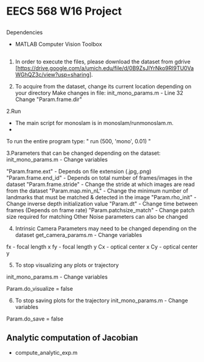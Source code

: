 # EECS 568 W16 Project


## 
Dependencies

- MATLAB Computer Vision Toolbox

## 

1. In order to execute the files, please download the dataset from gdrive [https://drive.google.com/a/umich.edu/file/d/0B9ZsJlYrNko9Rl9TU0VaWGhQZ3c/view?usp=sharing].

2. To acquire from the dataset, change its current location depending on your directory
Make changes in file: 
init_mono_params.m - Line 32 Change "Param.frame.dir"

2.Run

- The main script for monoslam is in monoslam/runmonoslam.m.
- 
To run the entire program type: " run (500, 'mono', 0.01) "

3.Parameters that can be changed depending on the dataset:
init_mono_params.m - Change variables 

"Param.frame.ext" - Depends on file extension (.jpg,.png)
"Param.frame.end_id" - Depends on total number of frames/images in the dataset
"Param.frame.stride" - Change the stride at which images are read from the dataset
"Param.map.min_nL" - Change the minimum number of landmarks that must be matched & detected in the image
"Param.rho_init" - Change inverse depth initialization value
"Param.dt" - Change time between frames (Depends on frame rate)
"Param.patchsize_match" - Change patch size required for matching
Other Noise parameters can also be changed

4. Intrinsic Camera Parameters may need to be changed depending on the dataset
get_camera_params.m - Change variables

fx   - focal length x
fy   - focal length y
Cx   - optical center x
Cy   - optical center y

5. To stop visualizing any plots or trajectory

 

init_mono_params.m - Change variables

Param.do_visualize = false

6. To stop saving plots for the trajectory
init_mono_params.m - Change variables

Param.do_save = false












## Analytic computation of Jacobian

- compute_analytic_exp.m


